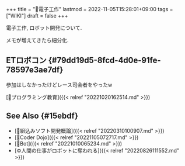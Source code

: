 +++
title = "📝電子工作"
lastmod = 2022-11-05T15:28:01+09:00
tags = ["WIKI"]
draft = false
+++

電子工作, ロボット開発について.

メモが増えてきたら細分化.


## ETロボコン {#79dd19d5-8fcd-4d0e-91fe-78597e3ae7df}

参加はしなかったけどレース司会者をやったw

[📝プログラミング教育]({{< relref "20221020162514.md" >}})


## See Also {#15ebdf}

-   [📝組込みソフト開発概論]({{< relref "20220310100907.md" >}})
-   [📝Coder Dojo]({{< relref "20221105072717.md" >}})
-   [📝Bot]({{< relref "20221010065234.md" >}})
-   [⚙人間の仕事がロボットに奪われる]({{< relref "20220826111552.md" >}})
